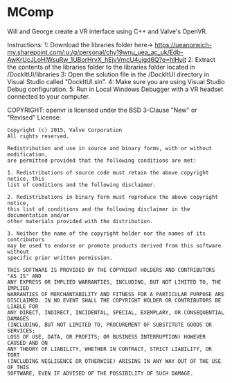 # MComp
Will and George create a VR interface using C++ and Valve's OpenVR.

Instructions:
1: Download the libraries folder here-> 
https://ueanorwich-my.sharepoint.com/:u:/g/personal/chy19wnu_uea_ac_uk/Edb-AwKrUcJLoHlWsuRw_1UBorHrvX_hEjvVmcU4uigd6Q?e=hlHujt
2: Extract the contents of the libraries folder to the libraries folder located in /DockItUI/libraries
3: Open the solution file in the /DockItUI directory in Visual Studio called "DockItUI.sln".
4: Make sure you are using Visual Studio Debug configuration.
5: Run in Local Windows Debugger with a VR headset connected to your computer.

COPYRIGHT:
openvr is licensed under the BSD 3-Clause "New" or "Revised" License:
```
Copyright (c) 2015, Valve Corporation
All rights reserved.

Redistribution and use in source and binary forms, with or without modification,
are permitted provided that the following conditions are met:

1. Redistributions of source code must retain the above copyright notice, this
list of conditions and the following disclaimer.

2. Redistributions in binary form must reproduce the above copyright notice,
this list of conditions and the following disclaimer in the documentation and/or
other materials provided with the distribution.

3. Neither the name of the copyright holder nor the names of its contributors
may be used to endorse or promote products derived from this software without
specific prior written permission.

THIS SOFTWARE IS PROVIDED BY THE COPYRIGHT HOLDERS AND CONTRIBUTORS "AS IS" AND
ANY EXPRESS OR IMPLIED WARRANTIES, INCLUDING, BUT NOT LIMITED TO, THE IMPLIED
WARRANTIES OF MERCHANTABILITY AND FITNESS FOR A PARTICULAR PURPOSE ARE
DISCLAIMED. IN NO EVENT SHALL THE COPYRIGHT HOLDER OR CONTRIBUTORS BE LIABLE FOR
ANY DIRECT, INDIRECT, INCIDENTAL, SPECIAL, EXEMPLARY, OR CONSEQUENTIAL DAMAGES
(INCLUDING, BUT NOT LIMITED TO, PROCUREMENT OF SUBSTITUTE GOODS OR SERVICES;
LOSS OF USE, DATA, OR PROFITS; OR BUSINESS INTERRUPTION) HOWEVER CAUSED AND ON
ANY THEORY OF LIABILITY, WHETHER IN CONTRACT, STRICT LIABILITY, OR TORT
(INCLUDING NEGLIGENCE OR OTHERWISE) ARISING IN ANY WAY OUT OF THE USE OF THIS
SOFTWARE, EVEN IF ADVISED OF THE POSSIBILITY OF SUCH DAMAGE.
```
